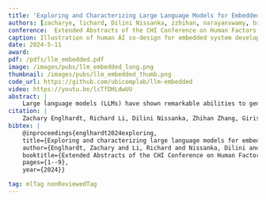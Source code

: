 ```yaml
---
title: 'Exploring and Characterizing Large Language Models for Embedded System Development and Debugging'
authors: [zacharye, lichard, Dilini Nissanka, zzhihan, narayanswamy, breda, liu_xin, patel, vikram]
conference:  Extended Abstracts of the CHI Conference on Human Factors in Computing Systems (CHI LBW), 2024
caption: Illustration of human AI co-design for embedded system development where human developers collaborate with LLM-based AI agents to generate code and iteratively debug system behavior.
date: 2024-5-11
award:
pdf: /pdfs/llm_embedded.pdf
image: /images/pubs/llm_embedded_long.png
thumbnail: /images/pubs/llm_embedded_thumb.png
code_url: https://github.com/ubicomplab/llm-embedded
video: https://youtu.be/lcTfDHLdwUU
abstract: |
    Large language models (LLMs) have shown remarkable abilities to generate code. However, their ability to develop software for physical computing and embedded systems, which requires cross-domain hardware and software knowledge, has not been thoroughly studied. We observe through our experiments and a 15-user pilot study that even when LLMs fail to produce working code, they can generate helpful reasoning about embedded design tasks, as well as specific debugging suggestions for both novice and expert developers. These results highlight the potential to develop AI assistants to dramatically lower the barrier to entry for working with hardware. To evaluate the capabilities and limitations of LLMs, we develop an automated testbench to quantify LLM performance on embedded programming tasks and perform 450 trials. We leverage these findings to analyze how programmers interact with these tools including their productivity and sense of fulfillment and outline a human-AI collaborative workflow for developing and debugging embedded systems.
citation: |    
    Zachary Englhardt, Richard Li, Dilini Nissanka, Zhihan Zhang, Girish Narayanswamy, Joseph Breda, Xin Liu, Shwetak Patel, and Vikram Iyer. 2024. Exploring and characterizing large language models for embedded system development and debugging. In Extended Abstracts of the CHI Conference on Human Factors in Computing Systems, 1–9.
bibtex: |
    @inproceedings{englhardt2024exploring,
    title={Exploring and characterizing large language models for embedded system development and debugging},
    author={Englhardt, Zachary and Li, Richard and Nissanka, Dilini and Zhang, Zhihan and Narayanswamy, Girish and Breda, Joseph and Liu, Xin and Patel, Shwetak and Iyer, Vikram},
    booktitle={Extended Abstracts of the CHI Conference on Human Factors in Computing Systems},
    pages={1--9},
    year={2024}}

tag: mlTag nonReviewedTag
---
```

